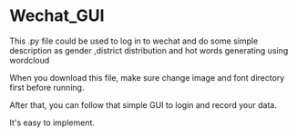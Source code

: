 # Wechat_GUI
This .py file could be used to log in to wechat and do some simple description as gender ,district distribution and hot words generating using wordcloud

When you download this file, make sure change image and font directory first before running.

After that, you can follow that simple GUI to login and record your data.

It's easy to implement.
